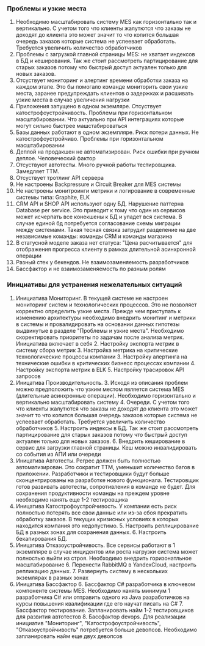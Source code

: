 ### Проблемы и узкие места
1. Необходимо масштабировать систему MES как горизонтально так и вертикально. С учетом того что клиенты жалутются что заказы не доходят до клиента это может значит то что копится большая очередь заказов которые система не успеевает обработать. Требуется увеличить количество обработчиков 
2. Проблемы с загрузкой главной страницы MES: не хватает индексов в БД и кеширования. Так же стоит рассмотреть партицирование для старых заказов потому что быстрый доступ актуален только для новых заказов.  
3. Отсуствует мониторинг и алертинг времени обработки заказа на каждом этапе. Это бы помогало команде мониторить свои узкие места, заранее предупреждать клиентов о задержках и расшивать узкие места в случае увеличения нагрузки
4. Приложения запущено в одном экземляре. Отсуствует катострофоустройчивость. Проблемы при горизонтальном масштабировании. Что актуально при API интеграциях которые могут сильно быстрее машстабироваться
5. Базы данных работают в одном экземпляре. Риск потери данных. Не катострофоустройчиво. Проблемы при горизонтальном масштабировании
6. Деплой на продакшен не автоматизирован. Риск ошибки при ручном деплое. Человеческий фактор
7. Отсуствуют автотесты. Много ручной работы тестировщика. Замедляет TTM. 
8. Отсуствует тротлинг API сервера
9. Не настроены Backpressure и Circuit Breaker для MES системы
10. Не настроены монитроинги метрики и логирование в современные системы типа: Graphite, ELK 
11. CRM API и SHOP API используют одну БД. Нарушение паттерна Database per service. Это приводит к тому что один из сервисов может исчерпать все конекшены к БД и упадет вся система. В случае единой бд потребуется согласование схемы миграции между системами. Такая тесная связка затрудит разделение на две независимые команды: команды CRM и команды магазина
12. В статусной моделе заказа нет статуса: "Цена расчитывается" для отображения прогресса клиенту в рамках длительной асинхронной операции
13. Разный стек у бекендов. Не взаимозаменяемость разработчиков
14. Бассфактор и не взаимозаменяемость по разным ролям


### Инициативы для устранения нежелательных ситуаций
1. Инициатива Мониторинг. В текущей системе не настроен мониторинг систем и технологических процессов. Это не позволяет корректно определить узкие места. Прежде чем приступать к изменению архитектуры необходимо внедрить монитинг и метрики в системы и провалидировать на основании данных гипотезы выдвинутые в разделе "Проблемы и узкие места". Необходимо скоректировать приоритеты по задачам после анализа метрик. Инициатива включает в себя
   2. Настройку экспорта метрик в систему сбора метрик 
   3. Настройка метрика на критические технологические процессы компании
   3. Настройку алертинга на технические ошибки в критических бизнесс процессах компании
   4. Настройку экспорта метрик в ELK
   5. Настройку трасировок API запросов
2. Иницатива Производительность. 
   3. Исходя из описания проблем можно предположить что узким местом является система MES (длительные асинхронные операции). Необходимо горизонтально и вертикально масштабировать систему
   4. Очереди. С учетом того что клиенты жалутются что заказы не доходят до клиента это может значит то что копится большая очередь заказов которые система не успеевает обработать. Требуется увеличить количество обработчиков
   5. Настроить индексы в БД. Так же стоит рассмотреть партицирование для старых заказов потому что быстрый доступ актуален только для новых заказов.
   6. Внедрить кеширование в сервис для загрузки главной страницы. Кеш можно инвалидировать со события из АПИ или очереди
2. Иницатива Автотесты. Регрес должен быть полностью автоматизирован. Это сократит TTM, уменьшит количество багов в приложении. Разработчики и тестировщики будут больше сконцентрированы на разработке нового функционала. Тестировщик готов развивать автотесты, сопротивления в команде не будет. Для сохранения продуктивности команды на преждем уровне необходимо нанять еще 1-2 тестировщика
3. Иницатива Катострофоустройчивость. У компании есть риск полностью потерять все свои данные или из-за сбоя прекратить обработку заказов. В текущих кризисных условиях в которых находится компания это недопустимо.
   5. Настроить реплицирование БД в разных зонах для сохранения данных. 
   6. Настроить бекапирования БД. 
4. Иницатива Отказоустройчивость.  Все сервисы работают в 1 экземпляре в случае инцидентов или роста нагрузки система может полностью выйти из строя. Необходимо внедрить горизонатльное масштабирование 
   6. Перенести RabbitMQ в YandexCloud, настроить репликацию данных.
   7. Развернуть систему в нескольких экземлярах в разных зонах 
5. Иницатива Бассфактор
   6. Бассфактор С# разработчика в ключевом компоненте системы MES. Необходимо нанять минимум 1 разработчика С# или отправить одного из Java разработичков на курсы повышения квалификации где его научат писать на C#
   7. Бассфактор тестирование. Запланировать найм 1-2 тестировщиков для развития автотестов 
   8. Бассфактор devops. Для реализации инициатив "Мониторинг", "Катострофоустройчивость", "Отказоустройчивость" потребуется больше девопсов. Необходимо запланировать найм еще двух девопсов